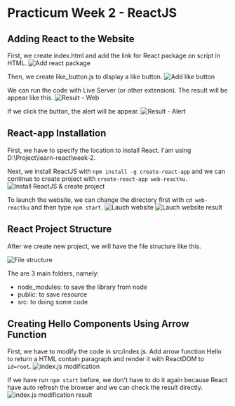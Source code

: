 # **Practicum Week 2 - ReactJS**

## **Adding React to the Website**

First, we create index.html and add the link for React package on script in HTML.
![Add react package](images/add_react.png)

Then, we create like_button.js to display a like button.
![Add like button](images/create_like_btn.png)

We can run the code with Live Server (or other extension). The result will be appear like this.
![Result - Web](images/result_like_btn_1.png)

If we click the button, the alert will be appear.
![Result - Alert](images/result_like_btn_2.png)

## React-app Installation

First, we have to specify the location to install React. I'am using D:\Project\learn-react\week-2.

Next, we install ReactJS with `npm install -g create-react-app` and we can continue to create project with `create-react-app web-reactku`.
![Install ReactJS & create project](images/create_project.png)

To launch the website, we can change the directory first with `cd web-reactku` and then type `npm start`.
![Lauch website](images/run_website.png)
![Lauch website result](images/react_website.png)

## React Project Structure

After we create new project, we will have the file structure like this.

![File structure](images/file_structure.png)

The are 3 main folders, namely:

* node_modules: to save the library from node
* public: to save resource
* src: to doing some code

## Creating Hello Components Using Arrow Function

First, we have to modify the code in src/index.js. Add arrow function Hello to return a HTML contain paragraph and render it with ReactDOM to `id=root`.
![index.js modification](images/index.js_modification.png)

If we have run `npm start` before, we don't have to do it again because React have auto refresh the browser and we can check the result directly.
![index.js modification result](images/index.js_modification_result.png)
